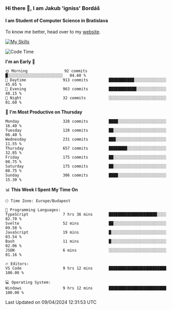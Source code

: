 ### Hi there 👋, I am Jakub 'igniss' Bordáš

#### I am Student of Computer Science in Bratislava
To know me better, head over to my [website](https://bordas.sk).

[![My Skills](https://skillicons.dev/icons?i=js,html,css,figma,svelte,java,kotlin,python,postgresql,typescript,nest,nodejs)](https://bordas.sk)


<!--START_SECTION:waka-->
![Code Time](http://img.shields.io/badge/Code%20Time-1%2C463%20hrs-blue)

**I'm an Early 🐤** 

```text
🌞 Morning                92 commits          █░░░░░░░░░░░░░░░░░░░░░░░░   04.60 % 
🌆 Daytime                913 commits         ███████████░░░░░░░░░░░░░░   45.65 % 
🌃 Evening                963 commits         ████████████░░░░░░░░░░░░░   48.15 % 
🌙 Night                  32 commits          ░░░░░░░░░░░░░░░░░░░░░░░░░   01.60 % 
```
📅 **I'm Most Productive on Thursday** 

```text
Monday                   328 commits         ████░░░░░░░░░░░░░░░░░░░░░   16.40 % 
Tuesday                  128 commits         ██░░░░░░░░░░░░░░░░░░░░░░░   06.40 % 
Wednesday                231 commits         ███░░░░░░░░░░░░░░░░░░░░░░   11.55 % 
Thursday                 657 commits         ████████░░░░░░░░░░░░░░░░░   32.85 % 
Friday                   175 commits         ██░░░░░░░░░░░░░░░░░░░░░░░   08.75 % 
Saturday                 175 commits         ██░░░░░░░░░░░░░░░░░░░░░░░   08.75 % 
Sunday                   306 commits         ████░░░░░░░░░░░░░░░░░░░░░   15.30 % 
```


📊 **This Week I Spent My Time On** 

```text
🕑︎ Time Zone: Europe/Budapest

💬 Programming Languages: 
TypeScript               7 hrs 36 mins       █████████████████████░░░░   82.70 % 
Svelte                   52 mins             ██░░░░░░░░░░░░░░░░░░░░░░░   09.58 % 
JavaScript               19 mins             █░░░░░░░░░░░░░░░░░░░░░░░░   03.54 % 
Bash                     11 mins             █░░░░░░░░░░░░░░░░░░░░░░░░   02.06 % 
JSON                     6 mins              ░░░░░░░░░░░░░░░░░░░░░░░░░   01.16 % 

🔥 Editors: 
VS Code                  9 hrs 12 mins       █████████████████████████   100.00 % 

💻 Operating System: 
Windows                  9 hrs 12 mins       █████████████████████████   100.00 % 
```


 Last Updated on 09/04/2024 12:31:53 UTC
<!--END_SECTION:waka-->

